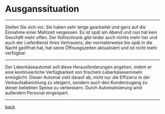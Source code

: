 # Ausganssituation
___

Stellen Sie sich vor, Sie haben sehr lange gearbeitet und ganz auf die Einnahme einer Mahlzeit vergessen. Es ist spät am Abend und nun hat kein Geschäft mehr offen. Der Kühlschrank gibt leider auch nichts mehr her  und auch der Lieferdienst ihres Vertrauens, der normalerweise bis spät in die Nacht geöffnet hat, hat seine Öffnungszeiten aktualisiert und ist nicht mehr verfügbar. 
_____

Der Leberkäseautomat soll diese Herausforderungen angehen, indem er eine kontinuierliche Verfügbarkeit von frischem Leberkäsesemmeln ermöglicht. Dieser Automat zielt darauf ab, nicht nur die Effizienz in der Verkaufsabwicklung zu steigern, sondern auch den Kundenzugang zu dieser beliebten Speise zu verbessern. Durch Automatisierung wird außerdem Personal eingespart.
_____

[back](2.Deckblatt(Ausgangspunkt).md)
